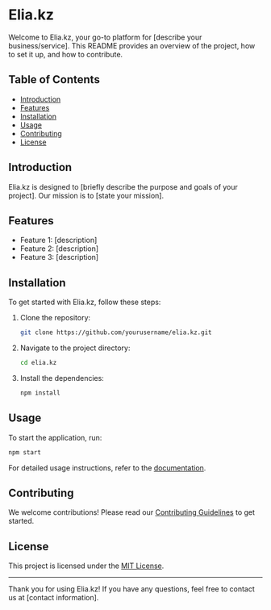 # Elia.kz

Welcome to Elia.kz, your go-to platform for [describe your business/service]. This README provides an overview of the project, how to set it up, and how to contribute.

## Table of Contents

- [Introduction](#introduction)
- [Features](#features)
- [Installation](#installation)
- [Usage](#usage)
- [Contributing](#contributing)
- [License](#license)

## Introduction

Elia.kz is designed to [briefly describe the purpose and goals of your project]. Our mission is to [state your mission].

## Features

- Feature 1: [description]
- Feature 2: [description]
- Feature 3: [description]

## Installation

To get started with Elia.kz, follow these steps:

1. Clone the repository:
    ```bash
    git clone https://github.com/yourusername/elia.kz.git
    ```
2. Navigate to the project directory:
    ```bash
    cd elia.kz
    ```
3. Install the dependencies:
    ```bash
    npm install
    ```

## Usage

To start the application, run:
```bash
npm start
```
For detailed usage instructions, refer to the [documentation](link-to-documentation).

## Contributing

We welcome contributions! Please read our [Contributing Guidelines](link-to-contributing-guidelines) to get started.

## License

This project is licensed under the [MIT License](LICENSE).

---

Thank you for using Elia.kz! If you have any questions, feel free to contact us at [contact information].
